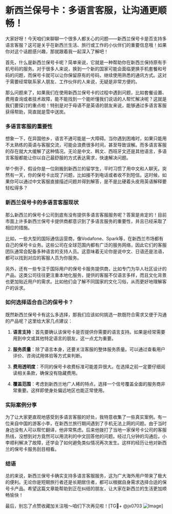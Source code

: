 # 新西兰保号卡：多语言客服，让沟通更顺畅！

大家好呀！今天咱们来聊聊一个很多人都关心的问题——新西兰保号卡是否支持多语言客服？这可是关乎在新西兰生活、旅行或工作的小伙伴们的重要信息哦！如果你对这个话题感兴趣，那就跟着我一起深入了解吧！

首先，什么是新西兰保号卡呢？简单来说，它就是一种帮助你在新西兰保持原有手机号码的服务。对于很多人来说，换到一个新的国家可能会面临更换手机套餐和号码的问题，而保号卡就可以让你保留原有的号码，继续使用熟悉的通讯方式。这对于需要经常联系家人朋友、工作伙伴的人来说，无疑是非常方便的。

那么问题来了，如果我们在使用新西兰保号卡的过程中遇到问题，比如套餐设置、费用查询或者技术故障，能不能找到一个能听懂我们说话的人帮忙解决呢？这就是我们要探讨的重点啦！特别是对于母语不是英语的朋友来说，能够通过多语言客服获得帮助，简直就是雪中送炭。

### 多语言客服的重要性

想象一下，在异国他乡，语言不通可能是一大障碍。当你遇到困难时，如果只能用不太熟练的英语与客服交流，可能会浪费很多时间，甚至导致误解。而多语言客服的存在就大大缓解了这种情况。无论是中文、韩文、西班牙文还是其他语言，多语言客服都能让你以自己最舒服的方式表达需求，快速解决问题。

举个例子，假设你是一位刚搬到新西兰的留学生，平时习惯了用中文和人聊天。突然有一天，你的保号卡出现了问题，比如接不到电话或者收不到短信。这时候，如果你可以通过中文客服直接描述问题并得到解答，是不是比硬着头皮用英语解释要轻松得多？

### 新西兰保号卡的多语言客服现状

那么新西兰的保号卡公司到底有没有提供多语言客服服务呢？答案是肯定的！目前市面上许多新西兰保号卡提供商都意识到了多语言服务的重要性，并且已经采取了相应的措施。

比如，一些大型的国际通信运营商，像Vodafone、Spark等，在新西兰市场都有自己的保号卡业务。这些公司在全球范围内都有广泛的服务网络，因此它们的客服团队通常会配备多种语言的支持人员。这意味着无论你是说中文、日语还是法语，都可以找到对应的客服人员为你服务。

另外，还有一些专注于国际用户的保号卡服务提供商，比如专门为华人社区设计的产品。这类公司往往更注重本地化服务，提供的客服不仅语言多样，而且文化背景也更加贴近用户的需求。比如他们会了解不同国家的文化习俗，从而更好地理解客户的诉求。

### 如何选择适合自己的保号卡？

既然新西兰保号卡有这么多选择，那我们应该如何挑选一款既符合需求又便于沟通的产品呢？这里给大家几点建议：

1. **语言支持**：首先要确认该保号卡是否提供你需要的语言支持。如果是经常需要用到中文或其他特定语言的朋友，这一点尤为重要。
   
2. **服务质量**：除了语言本身，还要关注客服的整体服务质量。可以通过查看用户评价、咨询试用体验等方式来判断。

3. **费用透明度**：不同的保号卡收费标准可能差异很大。在选择之前一定要仔细阅读相关条款，确保没有隐藏费用。

4. **覆盖范围**：考虑到新西兰地广人稀的特点，选择一个信号覆盖全面的服务商非常重要。这样即使身处偏远地区也能正常使用。

### 实际案例分享

为了让大家更直观地感受到多语言客服的好处，我特意收集了一些真实案例。有一位来自中国的游客小李，在新西兰旅行期间遇到了手机无法上网的问题。由于当时身边没有人可以帮忙翻译，他非常焦虑。后来他拨打了当地一家保号卡公司的客服热线，没想到对方竟然可以用流利的中文回答他的问题。经过几分钟的沟通后，小李顺利解决了故障，还学会了如何避免类似情况再次发生。这样的经历让他对新西兰的保号卡服务刮目相看。

### 结语

总的来说，新西兰保号卡确实支持多语言客服服务，这为广大海外用户带来了极大的便利。无论你是短期旅行者还是长期居住者，都可以根据自身需求选择合适的保号卡产品。希望这篇文章能帮助到正在纠结的朋友，让大家在新西兰的生活更加顺畅愉快！

最后，别忘了点赞收藏加关注哦～咱们下次再见啦！[TG💪+ @jx0703 ![Image](https://github.com/user-attachments/assets/dbca1d08-cadb-493c-b0ec-ad6f7a83f270)]
